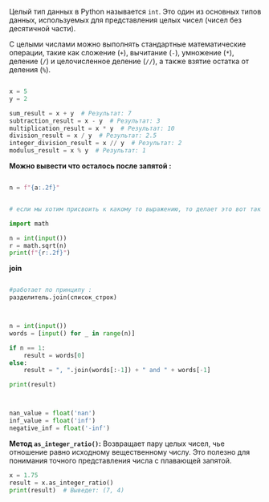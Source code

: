 
Целый тип данных в Python называется `int`. Это один из основных типов данных, используемых для представления целых чисел (чисел без десятичной части).


С целыми числами можно выполнять стандартные математические операции, такие как сложение (`+`), вычитание (`-`), умножение (`*`), деление (`/`) и целочисленное деление (`//`), а также взятие остатка от деления (`%`).


```python

x = 5
y = 2

sum_result = x + y  # Результат: 7
subtraction_result = x - y  # Результат: 3
multiplication_result = x * y  # Результат: 10
division_result = x / y  # Результат: 2.5
integer_division_result = x // y  # Результат: 2
modulus_result = x % y  # Результат: 1

```



**Можно вывести что осталось после запятой :** 

```python

n = f"{a:.2f}"


# если мы хотим присвоить к какому то выражению, то делает это вот так : 

import math 

n = int(input())
r = math.sqrt(n)
print(f"{r:.2f}")

```



**join** 

```python

#работает по принципу : 
разделитель.join(список_строк)



n = int(input())
words = [input() for _ in range(n)]

if n == 1:
    result = words[0]
else:
    result = ", ".join(words[:-1]) + " and " + words[-1]

print(result)



```



```python

nan_value = float('nan') 
inf_value = float('inf') 
negative_inf = float('-inf')

```

**Метод `as_integer_ratio()`:** Возвращает пару целых чисел, чье отношение равно исходному вещественному числу. Это полезно для понимания точного представления числа с плавающей запятой.

```python
x = 1.75
result = x.as_integer_ratio()
print(result)  # Выведет: (7, 4)
```


